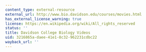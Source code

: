 ```yaml
---
content_type: external-resource
external_url: http://www.bio.davidson.edu/courses/movies.html
has_external_license_warning: true
license: https://en.wikipedia.org/wiki/All_rights_reserved
status: ''
title: Davidson College Biology Videos
uid: 3216865a-daee-41e1-8c32-962231cdbc22
wayback_url: ''
---
```

